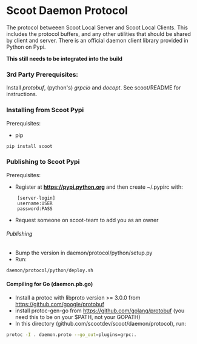 # Scoot Daemon Protocol

The protocol betweeen Scoot Local Server and Scoot Local Clients.
This includes the protocol buffers, and any other utilities that should be shared by client and server.
There is an official daemon client library provided in Python on Pypi.

__This still needs to be integrated into the build__

### 3rd Party Prerequisites:
Install *protobuf*, (python's) *grpcio* and *docopt*.  See scoot/README for instructions.

### Installing from Scoot Pypi

Prerequisites:
* pip

```sh
pip install scoot
```

### Publishing to Scoot Pypi

Prerequisites:
* Register at __https://pypi.python.org__ and then create ~/.pypirc with:
```
    [server-login]
    username:USER
    password:PASS
```
* Request someone on scoot-team to add you as an owner

###### Publishing
* Bump the version in daemon/protocol/python/setup.py
* Run:
```sh
daemon/protocol/python/deploy.sh
```

#### Compiling for Go (daemon.pb.go)

* Install a protoc with libproto version >= 3.0.0 from https://github.com/google/protobuf
* install protoc-gen-go from https://github.com/golang/protobuf (you need this to be on your $PATH, not your GOPATH)
* In this directory (github.com/scootdev/scoot/daemon/protocol), run:
```sh
protoc -I . daemon.proto --go_out=plugins=grpc:.
```

